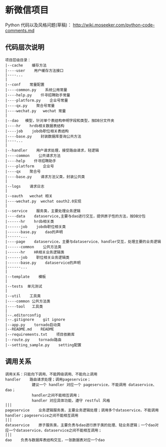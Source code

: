 # 新微信项目

Python 代码以及风格问题(草稿)：
http://wiki.moseeker.com/python-code-comments.md

## 代码层次说明

    项目层级目录：
    |--cache    缓存方法
    |----user    用户缓存方法接口
    |----...
    |
    |--conf    常量配置
    |----common.py    系统公用常量
    |----help.py    仟寻招聘助手常量
    |----platform.py    企业号常量
    |----qx.py    聚合号常量
    |----wechat.py   wechat 常量
    |
    |--dao   模型，针对单个表结构申明字段和类型，按DB分文件夹
    |----hr    hrdb相关数据表结构
    |----job    jobdb职位相关表结构
    |----base.py    封装数据库查询公共方法
    |----...
    |
    |--handler    用户请求处理，接受路由请求，轻逻辑
    |----common    公共请求方法
    |----help    仟寻招聘助手
    |----platform    企业号
    |----qx    聚合号
    |----base.py    请求方法父类，封装公共类
    |
    |--logs    请求日志
    |
    |--oauth   wechat 相关
    |----wechat.py  wechat oauth2.0实现
    |
    |--service    服务类，主要处理业务逻辑
    |----data    dataservice,主要与dao进行交互，提供原子性的方法，按DB分包
    |------hr    hrdb相关类
    |------job    jobdb职位相关类
    |------base.py    dao的声明
    |------...
    |----page    dataservice，主要与dataservice、handler交互，处理主要的业务逻辑
    |------common    公共方法类
    |------hr    HR相关业务逻辑类
    |------job    职位相关业务逻辑类
    |------base.py    dataservice的声明
    |------...
    |
    |--template    模板
    |
    |--tests  单元测试
    |
    |--util    工具类
    |----common 公共方法类
    |----tool   工具类
    |
    |--.editorconfig
    |--.gitignore    git ignore
    |--app.py    tornado启动类
    |--README.md    README
    |--requirements.txt    项目依赖库
    |--route.py    tornado路由
    |--setting_sample.py    setting配置


## 调用关系

    调用关系：只能向下调用、不能跨级调用、不能向上调用
    handler    路由请求处理；调用pageservice；
                建议一个 handler 对应一个 pageservice，不能调用 dataservice、dao；
                handler之间不能相互调用；
                handler 对应具体功能，遵守 restful 风格
    |||
    pageservice    业务逻辑服务类，主要业务逻辑处理；调用多个dataservice，不能调用handler；pageservice之间不能相互调用
    |||
    dataservice    原子服务类，主要负责与dao进行原子类的处理、轻业务逻辑；一个dao对应一个dataservice，dataservice之间不能相互调用；
    |||
    dao    负责与数据库表结构交互，一张数据表对应一个dao
